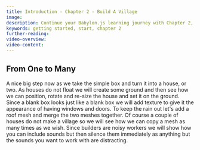 ```yaml
---
title: Introduction - Chapter 2 - Build A Village
image: 
description: Continue your Babylon.js learning journey with Chapter 2, diving into materials, textures, sounds and more.
keywords: getting started, start, chapter 2
further-reading: 
video-overview:
video-content:
---
```


## From One to Many

A nice big step now as we take the simple box and turn it into a house, or two. As houses do not float we will create some ground and then see how we can position, rotate and re-size the house and set it on the ground. Since a blank box looks just like a blank box we will add texture to give it the appearance of having windows and doors. To keep the rain out let's add a roof mesh and merge the two meshes together. Of course a couple of houses do not make a village so we will see how we can copy a mesh as many times as we wish. Since builders are noisy workers we will show how you can include sounds but then silence them immediately as anything but the sounds you want to work with are distracting.